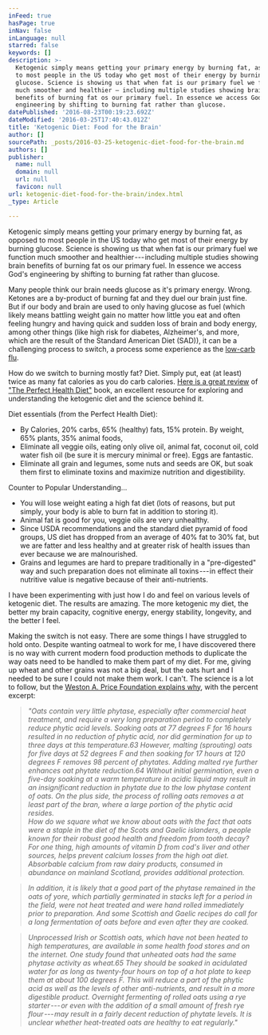```yaml
---
inFeed: true
hasPage: true
inNav: false
inLanguage: null
starred: false
keywords: []
description: >-
  Ketogenic simply means getting your primary energy by burning fat, as opposed
  to most people in the US today who get most of their energy by burning
  glucose. Science is showing us that when fat is our primary fuel we function
  much smoother and healthier — including multiple studies showing brain
  benefits of burning fat os our primary fuel. In essence we access God’s
  engineering by shifting to burning fat rather than glucose.
datePublished: '2016-08-23T00:19:23.692Z'
dateModified: '2016-03-25T17:40:43.012Z'
title: 'Ketogenic Diet: Food for the Brain'
author: []
sourcePath: _posts/2016-03-25-ketogenic-diet-food-for-the-brain.md
authors: []
publisher:
  name: null
  domain: null
  url: null
  favicon: null
url: ketogenic-diet-food-for-the-brain/index.html
_type: Article

---
```

Ketogenic simply means getting your primary energy by burning fat, as opposed to most people in the US today who get most of their energy by burning glucose. Science is showing us that when fat is our primary fuel we function much smoother and healthier --- including multiple studies showing brain benefits of burning fat os our primary fuel. In essence we access God's engineering by shifting to burning fat rather than glucose.

Many people think our brain needs glucose as it's primary energy. Wrong. Ketones are a by-product of burning fat and they duel our brain just fine. But if our body and brain are used to only having glucose as fuel (which likely means battling weight gain no matter how little you eat and often feeling hungry and having quick and sudden loss of brain and body energy, among other things (like high risk for diabetes, Alzheimer's, and more, which are the result of the Standard American Diet (SAD)), it can be a challenging process to switch, a process some experience as the [low-carb flu][0].

How do we switch to burning mostly fat? Diet. Simply put, eat (at least) twice as many fat calories as you do carb calories. [Here is a great review][1] of ["The Perfect Health Diet"][2] book, an excellent resource for exploring and understanding the ketogenic diet and the science behind it.

Diet essentials (from the Perfect Health Diet):

* By Calories, 20% carbs, 65% (healthy) fats, 15% protein. By weight, 65% plants, 35% animal foods,
* Eliminate all veggie oils, eating only olive oil, animal fat, coconut oil, cold water fish oil (be sure it is mercury minimal or free). Eggs are fantastic.
* Eliminate all grain and legumes, some nuts and seeds are OK, but soak them first to eliminate toxins and maximize nutrition and digestibility.

Counter to Popular Understanding...

* You will lose weight eating a high fat diet (lots of reasons, but put simply, your body is able to burn fat in addition to storing it).
* Animal fat is good for you, veggie oils are very unhealthy.
* Since USDA recommendations and the standard diet pyramid of food groups, US diet has dropped from an average of 40% fat to 30% fat, but we are fatter and less healthy and at greater risk of health issues than ever because we are malnourished.
* Grains and legumes are hard to prepare traditionally in a "pre-digested" way and such preparation does not eliminate all toxins --- in effect their nutritive value is negative because of their anti-nutrients.

I have been experimenting with just how I do and feel on various levels of ketogenic diet. The results are amazing. The more ketogenic my diet, the better my brain capacity, cognitive energy, energy stability, longevity, and the better I feel.

Making the switch is not easy. There are some things I have struggled to hold onto. Despite wanting oatmeal to work for me, I have discovered there is no way with current modern food production methods to duplicate the way oats need to be handled to make them part of my diet. For me, giving up wheat and other grains was not a big deal, but the oats hurt and I needed to be sure I could not make them work. I can't. The science is a lot to follow, but the [Weston A. Price Foundation explains why][3], with the percent excerpt:

> _"Oats contain very little phytase, especially after commercial heat treatment, and require a very long preparation period to completely reduce phytic acid levels. Soaking oats at 77 degrees F for 16 hours resulted in no reduction of phytic acid, nor did germination for up to three days at this temperature.63 However, malting (sprouting) oats for five days at 52 degrees F and then soaking for 17 hours at 120 degrees F removes 98 percent of phytates. Adding malted rye further enhances oat phytate reduction.64 Without initial germination, even a five-day soaking at a warm temperature in acidic liquid may result in an insignificant reduction in phytate due to the low phytase content of oats. On the plus side, the process of rolling oats removes a at least part of the bran, where a large portion of the phytic acid resides.  
> How do we square what we know about oats with the fact that oats were a staple in the diet of the Scots and Gaelic islanders, a people known for their robust good health and freedom from tooth decay? For one thing, high amounts of vitamin D from cod's liver and other sources, helps prevent calcium losses from the high oat diet. Absorbable calcium from raw dairy products, consumed in abundance on mainland Scotland, provides additional protection._

> _In addition, it is likely that a good part of the phytase remained in the oats of yore, which partially germinated in stacks left for a period in the field, were not heat treated and were hand rolled immediately prior to preparation. And some Scottish and Gaelic recipes do call for a long fermentation of oats before and even after they are cooked._

> _Unprocessed Irish or Scottish oats, which have not been heated to high temperatures, are available in some health food stores and on the internet. One study found that unheated oats had the same phytase activity as wheat.65 They should be soaked in acidulated water for as long as twenty-four hours on top of a hot plate to keep them at about 100 degrees F. This will reduce a part of the phytic acid as well as the levels of other anti-nutrients, and result in a more digestible product. Overnight fermenting of rolled oats using a rye starter --- or even with the addition of a small amount of fresh rye flour --- may result in a fairly decent reduction of phytate levels. It is unclear whether heat-treated oats are healthy to eat regularly."_



[0]: http://www.marksdailyapple.com/low-carb-flu/
[1]: http://www.westonaprice.org/thumbs-up-reviews/the-perfect-health-diet-by-paul-and-shou-ching-jaminet
[2]: http://www.amazon.com/Perfect-Health-Diet-Youthful-Vitality/dp/0982720904/ref=sr_1_1?ie=UTF8&qid=1314260835&sr=8-1
[3]: http://www.westonaprice.org/food-features/living-with-phytic-acid
